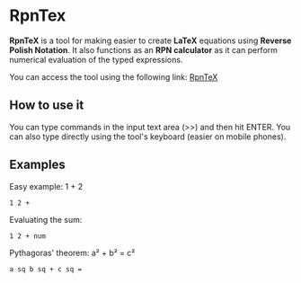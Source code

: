 # RpnTex

**RpnTeX** is a tool for making easier to create **LaTeX** equations using **Reverse Polish Notation**. It also functions as an **RPN calculator** as it can perform numerical evaluation of the typed expressions.

You can access the tool using the following link: [RpnTeX](https://danisagan.github.io/RpnTex/)

## How to use it

You can type commands in the input text area (>>) and then hit ENTER. You can also type directly using the tool's keyboard (easier on mobile phones).

## Examples

Easy example: 1 + 2
```
1 2 +
```

Evaluating the sum:
```
1 2 + num
```

Pythagoras' theorem: a² + b² = c²
```
a sq b sq + c sq =
```
